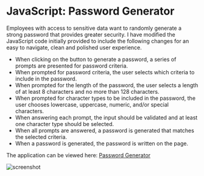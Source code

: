 # JavaScript: Password Generator

Employees with access to sensitive data want to randomly generate a strong password that provides greater security. I have modified the JavaScript code initially provided to include the following changes for an easy to navigate, clean and polished user experience.

- When clicking on the button to generate a password, a series of prompts are presented for password criteria.
- When prompted for password criteria, the user selects which criteria to include in the password.
- When prompted for the length of the password, the user selects a length of at least 8 characters and no more than 128 characters.
- When prompted for character types to be included in the password, the user chooses lowercase, uppercase, numeric, and/or special characters.
- When answering each prompt, the input should be validated and at least one character type should be selected.
- When all prompts are answered, a password is generated that matches the selected criteria.
- When a password is generated, the password is written on the page.

The application can be viewed here: [Password Generator](https://editapesa.github.io/homework-3/)

![screenshot](pw-generator-demo.png)